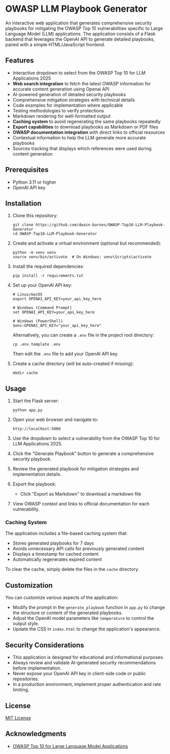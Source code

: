 # OWASP LLM Playbook Generator

An interactive web application that generates comprehensive security playbooks for mitigating the OWASP Top 10 vulnerabilities specific to Large Language Model (LLM) applications. The application consists of a Flask backend that leverages the OpenAI API to generate detailed playbooks, paired with a simple HTML/JavaScript frontend.

## Features

- Interactive dropdown to select from the OWASP Top 10 for LLM Applications 2025
- **Web search integration** to fetch the latest OWASP information for accurate content generation using Openai API
- AI-powered generation of detailed security playbooks
- Comprehensive mitigation strategies with technical details
- Code examples for implementation where applicable
- Testing methodologies to verify protections
- Markdown rendering for well-formatted output
- **Caching system** to avoid regenerating the same playbooks repeatedly
- **Export capabilities** to download playbooks as Markdown or PDF files
- **OWASP documentation integration** with direct links to official resources
- Contextual information to help the LLM generate more accurate playbooks
- Sources tracking that displays which references were used during content generation

## Prerequisites

- Python 3.11 or higher
- OpenAI API key

## Installation

1. Clone this repository:
   ```
   git clone https://github.com/dwain-barnes/OWASP-Top10-LLM-Playbook-Generator 
   cd OWASP-Top10-LLM-Playbook-Generator 
   ```

2. Create and activate a virtual environment (optional but recommended):
   ```
   python -m venv venv
   source venv/bin/activate  # On Windows: venv\Scripts\activate
   ```

3. Install the required dependencies:
   ```
   pip install -r requirements.txt
   ```

5. Set up your OpenAI API key:
   ```
   # Linux/macOS
   export OPENAI_API_KEY=your_api_key_here
   
   # Windows (Command Prompt)
   set OPENAI_API_KEY=your_api_key_here
   
   # Windows (PowerShell)
   $env:OPENAI_API_KEY="your_api_key_here"
   ```
   
   Alternatively, you can create a `.env` file in the project root directory:
   ```
   cp .env.template .env
   ```
   Then edit the `.env` file to add your OpenAI API key.

6. Create a cache directory (will be auto-created if missing):
   ```
   mkdir cache
   ```

## Usage

1. Start the Flask server:
   ```
   python app.py
   ```

2. Open your web browser and navigate to:
   ```
   http://localhost:5000
   ```

3. Use the dropdown to select a vulnerability from the OWASP Top 10 for LLM Applications 2025.

4. Click the "Generate Playbook" button to generate a comprehensive security playbook.

5. Review the generated playbook for mitigation strategies and implementation details.

6. Export the playbook:
   - Click "Export as Markdown" to download a markdown file


7. View OWASP context and links to official documentation for each vulnerability.

### Caching System

The application includes a file-based caching system that:

- Stores generated playbooks for 7 days
- Avoids unnecessary API calls for previously generated content
- Displays a timestamp for cached content
- Automatically regenerates expired content

To clear the cache, simply delete the files in the `cache` directory.

## Customization

You can customize various aspects of the application:

- Modify the prompt in the `generate_playbook` function in `app.py` to change the structure or content of the generated playbooks.
- Adjust the OpenAI model parameters like `temperature` to control the output style.
- Update the CSS in `index.html` to change the application's appearance.

## Security Considerations

- This application is designed for educational and informational purposes.
- Always review and validate AI-generated security recommendations before implementation.
- Never expose your OpenAI API key in client-side code or public repositories.
- In a production environment, implement proper authentication and rate limiting.

## License

[MIT License](LICENSE)

## Acknowledgments

- [OWASP Top 10 for Large Language Model Applications](https://owasp.org/www-project-top-10-for-large-language-model-applications/)


